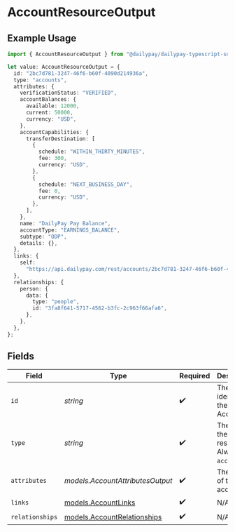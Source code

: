 # AccountResourceOutput

## Example Usage

```typescript
import { AccountResourceOutput } from "@dailypay/dailypay-typescript-sdk/models";

let value: AccountResourceOutput = {
  id: "2bc7d781-3247-46f6-b60f-4090d214936a",
  type: "accounts",
  attributes: {
    verificationStatus: "VERIFIED",
    accountBalances: {
      available: 12000,
      current: 50000,
      currency: "USD",
    },
    accountCapabilities: {
      transferDestination: [
        {
          schedule: "WITHIN_THIRTY_MINUTES",
          fee: 300,
          currency: "USD",
        },
        {
          schedule: "NEXT_BUSINESS_DAY",
          fee: 0,
          currency: "USD",
        },
      ],
    },
    name: "DailyPay Pay Balance",
    accountType: "EARNINGS_BALANCE",
    subtype: "ODP",
    details: {},
  },
  links: {
    self:
      "https://api.dailypay.com/rest/accounts/2bc7d781-3247-46f6-b60f-4090d214936a",
  },
  relationships: {
    person: {
      data: {
        type: "people",
        id: "3fa8f641-5717-4562-b3fc-2c963f66afa6",
      },
    },
  },
};
```

## Fields

| Field                                                            | Type                                                             | Required                                                         | Description                                                      | Example                                                          |
| ---------------------------------------------------------------- | ---------------------------------------------------------------- | ---------------------------------------------------------------- | ---------------------------------------------------------------- | ---------------------------------------------------------------- |
| `id`                                                             | *string*                                                         | :heavy_check_mark:                                               | The unique identifier of the Account.                            | 2bc7d781-3247-46f6-b60f-4090d214936a                             |
| `type`                                                           | *string*                                                         | :heavy_check_mark:                                               | The type of the resource. Always `accounts`.                     | accounts                                                         |
| `attributes`                                                     | *models.AccountAttributesOutput*                                 | :heavy_check_mark:                                               | The details of the account.                                      |                                                                  |
| `links`                                                          | [models.AccountLinks](../models/accountlinks.md)                 | :heavy_check_mark:                                               | N/A                                                              |                                                                  |
| `relationships`                                                  | [models.AccountRelationships](../models/accountrelationships.md) | :heavy_check_mark:                                               | N/A                                                              |                                                                  |